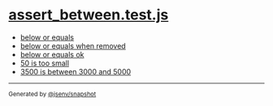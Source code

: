 # [assert_between.test.js](../assert_between.test.js)



- [below or equals](below_or_equals/below_or_equals.md)
- [below or equals when removed](below_or_equals_when_removed/below_or_equals_when_removed.md)
- [below or equals ok](below_or_equals_ok/below_or_equals_ok.md)
- [50 is too small](50_is_too_small/50_is_too_small.md)
- [3500 is between 3000 and 5000](3500_is_between_3000_and_5000/3500_is_between_3000_and_5000.md)

---
<sub>
  Generated by <a href="https://github.com/jsenv/core/tree/main/packages/independent/snapshot">@jsenv/snapshot</a>
</sub>